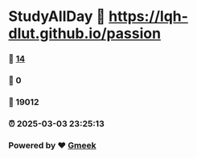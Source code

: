 # StudyAllDay :link: https://lqh-dlut.github.io/passion 
### :page_facing_up: [14](https://lqh-dlut.github.io/passion/tag.html) 
### :speech_balloon: 0 
### :hibiscus: 19012 
### :alarm_clock: 2025-03-03 23:25:13 
### Powered by :heart: [Gmeek](https://github.com/Meekdai/Gmeek)
